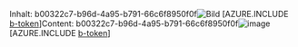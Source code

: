 <span data-ttu-id="1bba3-101">Inhalt: b00322c7-b96d-4a95-b791-66c6f8950f0f![Bild](47bce27b-d396-4005-9fb3-e5b79a99f1b8.png)
[AZURE.INCLUDE [b-token](84958677-a7db-41e7-bcf5-3bedb90c1d44.md)]</span><span class="sxs-lookup"><span data-stu-id="1bba3-101">Content: b00322c7-b96d-4a95-b791-66c6f8950f0f![image](47bce27b-d396-4005-9fb3-e5b79a99f1b8.png)
[AZURE.INCLUDE [b-token](84958677-a7db-41e7-bcf5-3bedb90c1d44.md)]</span></span>
